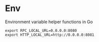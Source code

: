 # Env

Environment variable helper functions in Go

```shell
export RPC_LOCAL_URL=0.0.0.0:8080
export HTTP_LOCAL_URL=http://0.0.0.0:8081
```
